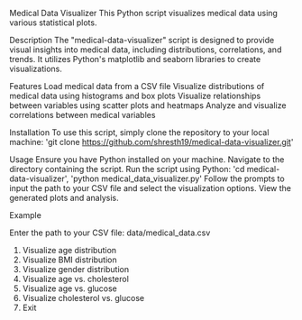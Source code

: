 Medical Data Visualizer
This Python script visualizes medical data using various statistical plots.

Description
The "medical-data-visualizer" script is designed to provide visual insights into medical data, including distributions, correlations, and trends. It utilizes Python's matplotlib and seaborn libraries to create visualizations.

Features
Load medical data from a CSV file
Visualize distributions of medical data using histograms and box plots
Visualize relationships between variables using scatter plots and heatmaps
Analyze and visualize correlations between medical variables

Installation
To use this script, simply clone the repository to your local machine: 'git clone https://github.com/shresth19/medical-data-visualizer.git'

Usage
Ensure you have Python installed on your machine.
Navigate to the directory containing the script.
Run the script using Python: 'cd medical-data-visualizer', 'python medical_data_visualizer.py'
Follow the prompts to input the path to your CSV file and select the visualization options.
View the generated plots and analysis.

Example

Enter the path to your CSV file: data/medical_data.csv

1. Visualize age distribution
2. Visualize BMI distribution
3. Visualize gender distribution
4. Visualize age vs. cholesterol
5. Visualize age vs. glucose
6. Visualize cholesterol vs. glucose
7. Exit
